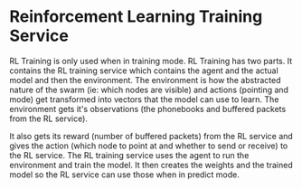 # Reinforcement Learning Training Service

RL Training is only used when in training mode. RL Training has two parts. It contains the RL training service which contains the agent and the actual model and then the environment. The environment is how the abstracted nature of the swarm (ie: which nodes are visible) and actions (pointing and mode) get transformed into vectors that the model can use to learn. The environment gets it's observations (the phonebooks and buffered packets from the RL service). 

It also gets its reward (number of buffered packets) from the RL service and gives the action (which node to point at and whether to send or receive) to the RL service. The RL training service uses the agent to run the environment and train the model. It then creates the weights and the trained model so the RL service can use those when in predict mode. 

